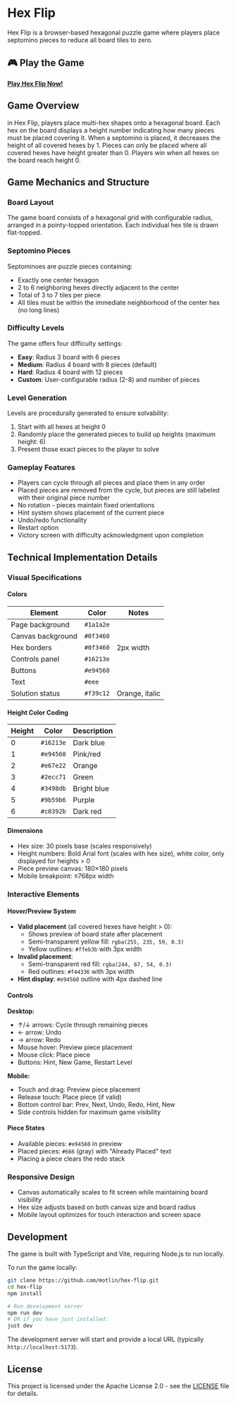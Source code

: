 # Hex Flip

Hex Flip is a browser-based hexagonal puzzle game where players place septomino pieces to reduce all board tiles to zero.

## 🎮 Play the Game

**[Play Hex Flip Now!](https://YOUR_USERNAME.github.io/hex-flip/)**

## Game Overview

in Hex Flip, players place multi-hex shapes onto a hexagonal board. Each hex on the board displays a height number indicating how many pieces must be placed covering it. When a septomino is placed, it decreases the height of all covered hexes by 1. Pieces can only be placed where all covered hexes have height greater than 0. Players win when all hexes on the board reach height 0.

## Game Mechanics and Structure

### Board Layout

The game board consists of a hexagonal grid with configurable radius, arranged in a pointy-topped orientation. Each individual hex tile is drawn flat-topped.

### Septomino Pieces

Septominoes are puzzle pieces containing:

-   Exactly one center hexagon
-   2 to 6 neighboring hexes directly adjacent to the center
-   Total of 3 to 7 tiles per piece
-   All tiles must be within the immediate neighborhood of the center hex (no long lines)

### Difficulty Levels

The game offers four difficulty settings:

-   **Easy**: Radius 3 board with 6 pieces
-   **Medium**: Radius 4 board with 8 pieces (default)
-   **Hard**: Radius 4 board with 12 pieces
-   **Custom**: User-configurable radius (2-8) and number of pieces

### Level Generation

Levels are procedurally generated to ensure solvability:

1. Start with all hexes at height 0
2. Randomly place the generated pieces to build up heights (maximum height: 6)
3. Present those exact pieces to the player to solve

### Gameplay Features

-   Players can cycle through all pieces and place them in any order
-   Placed pieces are removed from the cycle, but pieces are still labeled with their original piece number
-   No rotation - pieces maintain fixed orientations
-   Hint system shows placement of the current piece
-   Undo/redo functionality
-   Restart option
-   Victory screen with difficulty acknowledgment upon completion

## Technical Implementation Details

### Visual Specifications

#### Colors

| Element           | Color     | Notes          |
| ----------------- | --------- | -------------- |
| Page background   | `#1a1a2e` |                |
| Canvas background | `#0f3460` |                |
| Hex borders       | `#0f3460` | 2px width      |
| Controls panel    | `#16213e` |                |
| Buttons           | `#e94560` |                |
| Text              | `#eee`    |                |
| Solution status   | `#f39c12` | Orange, italic |

#### Height Color Coding

| Height | Color     | Description |
| ------ | --------- | ----------- |
| 0      | `#16213e` | Dark blue   |
| 1      | `#e94560` | Pink/red    |
| 2      | `#e67e22` | Orange      |
| 3      | `#2ecc71` | Green       |
| 4      | `#3498db` | Bright blue |
| 5      | `#9b59b6` | Purple      |
| 6      | `#c0392b` | Dark red    |

#### Dimensions

-   Hex size: 30 pixels base (scales responsively)
-   Height numbers: Bold Arial font (scales with hex size), white color, only displayed for heights > 0
-   Piece preview canvas: 180×180 pixels
-   Mobile breakpoint: ≤768px width

### Interactive Elements

#### Hover/Preview System

-   **Valid placement** (all covered hexes have height > 0):
    -   Shows preview of board state after placement
    -   Semi-transparent yellow fill: `rgba(255, 235, 59, 0.3)`
    -   Yellow outlines: `#ffeb3b` with 3px width
-   **Invalid placement**:
    -   Semi-transparent red fill: `rgba(244, 67, 54, 0.3)`
    -   Red outlines: `#f44336` with 3px width
-   **Hint display**: `#e94560` outline with 4px dashed line

#### Controls

**Desktop:**

-   ↑/↓ arrows: Cycle through remaining pieces
-   ← arrow: Undo
-   → arrow: Redo
-   Mouse hover: Preview piece placement
-   Mouse click: Place piece
-   Buttons: Hint, New Game, Restart Level

**Mobile:**

-   Touch and drag: Preview piece placement
-   Release touch: Place piece (if valid)
-   Bottom control bar: Prev, Next, Undo, Redo, Hint, New
-   Side controls hidden for maximum game visibility

#### Piece States

-   Available pieces: `#e94560` in preview
-   Placed pieces: `#666` (gray) with "Already Placed" text
-   Placing a piece clears the redo stack

### Responsive Design

-   Canvas automatically scales to fit screen while maintaining board visibility
-   Hex size adjusts based on both canvas size and board radius
-   Mobile layout optimizes for touch interaction and screen space

## Development

The game is built with TypeScript and Vite, requiring Node.js to run locally.

To run the game locally:

```bash
git clone https://github.com/motlin/hex-flip.git
cd hex-flip
npm install

# Run development server
npm run dev
# OR if you have just installed:
just dev
```

The development server will start and provide a local URL (typically `http://localhost:5173`).

## License

This project is licensed under the Apache License 2.0 - see the [LICENSE](LICENSE) file for details.
